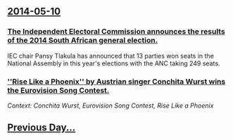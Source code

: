 ## [2014-05-10](/news/2014/05/10/index.md)

### [The Independent Electoral Commission announces the results of the 2014 South African general election. ](/news/2014/05/10/the-independent-electoral-commission-announces-the-results-of-the-2014-south-african-general-election.md)
IEC chair Pansy Tlakula has announced that 13 parties won seats in the National Assembly in this year&#039;s elections with the ANC taking 249 seats.

### [''Rise Like a Phoenix'' by Austrian singer Conchita Wurst wins the Eurovision Song Contest. ](/news/2014/05/10/rise-like-a-phoenix-by-austrian-singer-conchita-wurst-wins-the-eurovision-song-contest.md)
_Context: Conchita Wurst, Eurovision Song Contest, Rise Like a Phoenix_

## [Previous Day...](/news/2014/05/9/index.md)

